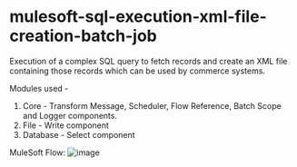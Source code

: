 # mulesoft-sql-execution-xml-file-creation-batch-job
Execution of a complex SQL query to fetch records and create an XML file containing those records which can be used by commerce systems.

Modules used -
1. Core - Transform Message, Scheduler, Flow Reference, Batch Scope and Logger components. 
2. File - Write component
3. Database - Select component

MuleSoft Flow: 
![image](https://user-images.githubusercontent.com/20736982/199355486-ef0b9581-50cb-4390-952f-9c74c4b5e560.png)
